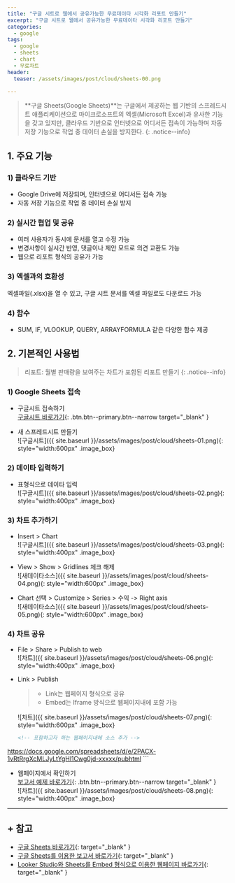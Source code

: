 ```yaml
---
title: "구글 시트로 웹에서 공유가능한 무료데이타 시각화 리포트 만들기"
excerpt: "구글 시트로 웹에서 공유가능한 무료데이타 시각화 리포트 만들기"
categories: 
  - google
tags:
  - google
  - sheets
  - chart
  - 무료차트
header:
  teaser: /assets/images/post/cloud/sheets-00.png

---
```


> **구글 Sheets(Google Sheets)**는 구글에서 제공하는 웹 기반의 스프레드시트 애플리케이션으로 마이크로소프트의 엑셀(Microsoft Excel)과 유사한 기능을 갖고 있지만, 클라우드 기반으로 인터넷으로 어디서든 접속이 가능하며 자동 저장 기능으로 작업 중 데이터 손실을 방지한다.
{: .notice--info}


## 1. 주요 기능   

### 1) 클라우드 기반
+ Google Drive에 저장되며, 인터넷으로 어디서든 접속 가능 
+ 자동 저장 기능으로 작업 중 데이터 손실 방지

### 2) 실시간 협업 및 공유
+ 여러 사용자가 동시에 문서를 열고 수정 가능
+ 변경사항이 실시간 반영, 댓글이나 제안 모드로 의견 교환도 가능
+ 웹으로 리포트 형식의 공유가 가능

### 3) 엑셀과의 호환성
엑셀파일(.xlsx)을 열 수 있고, 구글 시트 문서를 엑셀 파일로도 다운로드 가능

### 4) 함수
+ SUM, IF, VLOOKUP, QUERY, ARRAYFORMULA 같은 다양한 함수 제공

## 2. 기본적인 사용법   
> 리포트: 월별 판매량을 보여주는 차트가 포함된 리포트 만들기 
{: .notice--info}


### 1) Google Sheets 접속
 + 구글시트 접속하기   
  [구글시트 바로가기](https://docs.google.com/spreadsheets/){: .btn.btn--primary.btn--narrow target="_blank" }      

 + 새 스프레드시트 만들기    
 ![구글시트]({{ site.baseurl }}/assets/images/post/cloud/sheets-01.png){: style="width:600px" .image_box}


### 2) 데이타 입력하기
 + 표형식으로 데이타 입력   
   ![구글시트]({{ site.baseurl }}/assets/images/post/cloud/sheets-02.png){: style="width:400px" .image_box}

### 3) 차트 추가하기
 + Insert > Chart   
   ![구글시트]({{ site.baseurl }}/assets/images/post/cloud/sheets-03.png){: style="width:400px" .image_box}

 + View > Show > Gridlines 체크 해제   
   ![새데이타소스]({{ site.baseurl }}/assets/images/post/cloud/sheets-04.png){: style="width:600px" .image_box}

 + Chart 선택 > Customize > Series > 수익 -> Right axis   
   ![새데이타소스]({{ site.baseurl }}/assets/images/post/cloud/sheets-05.png){: style="width:600px" .image_box}   

### 4) 차트 공유
 + File > Share > Publish to web   
   ![차트]({{ site.baseurl }}/assets/images/post/cloud/sheets-06.png){: style="width:400px" .image_box}

 + Link > Publish   
    > - Link는 웹페이지 형식으로 공유
    > - Embed는 Iframe 방식으로 웹페이지내에 포함 가능

   ![차트]({{ site.baseurl }}/assets/images/post/cloud/sheets-07.png){: style="width:600px" .image_box}
  
    ```html
    <!-- 포함하고자 하는 웹페이지내에 소스 추가 -->
https://docs.google.com/spreadsheets/d/e/2PACX-1vRtRrgXcMLJyLtYgHl1Cwg0jd-xxxxx/pubhtml
    ```

  + 웹페이지에서 확인하기   
  [보고서 예제 바로가기](https://docs.google.com/spreadsheets/d/e/2PACX-1vRtRrgXcMLJyLtYgHl1Cwg0jd-JHDuMQSerakHVPwslyX_AGsU9SbMODlyFCnA0OxGbmxhAQL0dtx7s/pubhtml){: .btn.btn--primary.btn--narrow target="_blank" }    
   ![차트]({{ site.baseurl }}/assets/images/post/cloud/sheets-08.png){: style="width:400px" .image_box}    


--- 
## + 참고

+ [구글 Sheets 바로가기](https://lookerstudio.google.com/){: target="_blank" }
+ [구글 Sheets를 이용한 보고서 바로가기](https://docs.google.com/spreadsheets/d/e/2PACX-1vRtRrgXcMLJyLtYgHl1Cwg0jd-JHDuMQSerakHVPwslyX_AGsU9SbMODlyFCnA0OxGbmxhAQL0dtx7s/pubhtml){: target="_blank" }
+ [Looker Studio와 Sheets를 Embed 형식으로 이용한 웹페이지 바로가기](https://ondago365.web.app/entrance/ratingHighsc.html){: target="_blank" }




